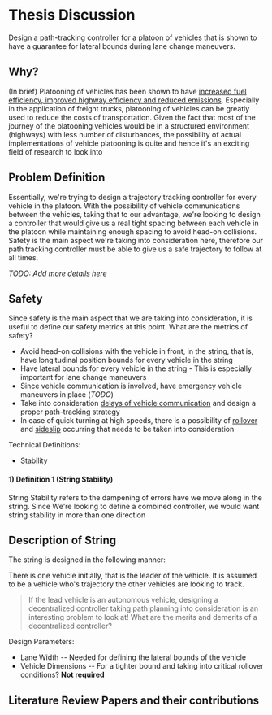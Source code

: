 # Thesis Discussion

Design a path-tracking controller for a platoon of vehicles that is shown to have a guarantee for lateral bounds during lane change maneuvers.

## Why?

(In brief) Platooning of vehicles has been shown to have [increased fuel efficiency, improved highway efficiency and reduced emissions](https://www.hindawi.com/journals/jat/2020/2604012/). Especially in the application of freight trucks, platooning of vehicles can be greatly used to reduce the costs of transportation. Given the fact that most of the journey of the platooning vehicles would be in a structured environment (highways) with less number of disturbances, the possibility of actual implementations of vehicle platooning is quite and hence it's an exciting field of research to look into

## Problem Definition

Essentially, we're trying to design a trajectory tracking controller for every vehicle in the platoon. With the possibility of vehicle communications between the vehicles, taking that to our advantage, we're looking to design a controller that would give us a real tight spacing between each vehicle in the platoon while maintaining enough spacing to avoid head-on collisions. Safety is the main aspect we're taking into consideration here, therefore our path tracking controller must be able to give us a safe trajectory to follow at all times.  

*TODO: Add more details here*

## Safety

Since safety is the main aspect that we are taking into consideration, it is useful to define our safety metrics at this point. What are the metrics of safety?

- Avoid head-on collisions with the vehicle in front, in the string, that is, have longitudinal position bounds for every vehicle in the string
- Have lateral bounds for every vehicle in the string - This is especially important for lane change maneuvers
- Since vehicle communication is involved, have emergency vehicle maneuvers in place (*TODO*)
- Take into consideration <u>delays of vehicle communication</u> and design a proper path-tracking strategy
- In case of quick turning at high speeds, there is a possibility of <u>rollover</u> and <u>sideslip</u> occurring that needs to be taken into consideration 

Technical Definitions:

- Stability

#### 1) Definition 1 (String Stability)

String Stability refers to the dampening of errors have we move along in the string. Since We're looking to define a combined controller, we would want string stability in more than one direction



## Description of String

The string is designed in the following manner:

There is one vehicle initially, that is the leader of the vehicle. It is assumed to be a vehicle who's trajectory the other vehicles are looking to track. 

> If the lead vehicle is an autonomous vehicle, designing a decentralized controller taking path planning into consideration is an interesting problem to look at! What are the merits and demerits of a decentralized controller?

Design Parameters:

- Lane Width -- Needed for defining the lateral bounds of the vehicle
- Vehicle Dimensions -- For a tighter bound and taking into critical rollover conditions? **Not required**





## Literature Review Papers and their contributions

